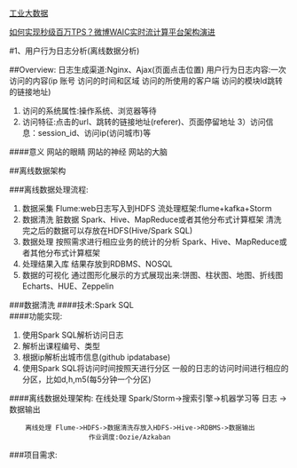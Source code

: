 
[工业大数据](https://mp.weixin.qq.com/s/U_dA2JwpPRBkXMJH_-QqNw)

[如何实现秒级百万TPS？微博WAIC实时流计算平台架构演进](https://mp.weixin.qq.com/s/kUxABbAuX0aNJ9DCo_VVHw)

#1、用户行为日志分析(离线数据分析)

##Overview:
日志生成渠道:Nginx、Ajax(页面点击位置)
用户行为日志内容:一次访问的内容(ip 账号 访问的时间和区域 访问的所使用的客户端 访问的模块Id跳转的链接地址)
1) 访问的系统属性:操作系统、浏览器等待
2) 访问特征:点击的url、跳转的链接地址(referer)、页面停留地址
3）访问信息：session_id、访问ip(访问城市)等

####意义
网站的眼睛
网站的神经
网站的大脑

##离线数据架构

###离线数据处理流程:
1) 数据采集 Flume:web日志写入到HDFS
	流处理框架:flume+kafka+Storm
2) 数据清洗
	脏数据
	Spark、Hive、MapReduce或者其他分布式计算框架
	清洗完之后的数据可以存放在HDFS(Hive/Spark SQL) 
3) 数据处理
	按照需求进行相应业务的统计的分析 
	Spark、Hive、MapReduce或者其他分布式计算框架
4) 处理结果入库
	结果存放到RDBMS、NOSQL
5) 数据的可视化
	通过图形化展示的方式展现出来:饼图、柱状图、地图、折线图
	Echarts、HUE、Zeppelin

###数据清洗
####技术:Spark SQL	
####功能实现:
1. 使用Spark SQL解析访问日志
2. 解析出课程编号、类型
3. 根据ip解析出城市信息(github ipdatabase)
4. 使用Spark SQL将访问时间按照天进行分区
一般的日志的访问时间进行相应的分区，比如d,h,m5(每5分钟一个分区)

####离线数据处理架构:
		在线处理 Spark/Storm->搜索引擎->机器学习等
日志 			           ->数据输出         
			
		离线处理 Flume->HDFS->数据清洗存放入HDFS->Hive->RDBMS->数据输出	
						作业调度:Oozie/Azkaban
###项目需求:
